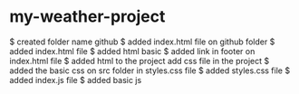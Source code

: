 # my-weather-project
$ created folder name github
$ added index.html file on github folder
$ added index.html file
$ added html basic 
$ added link in footer on index.html file
$ added html to the project
add css file in the project
$ added the basic css on src folder in styles.css file
$ added styles.css file
$ added index.js file
$ added basic js
